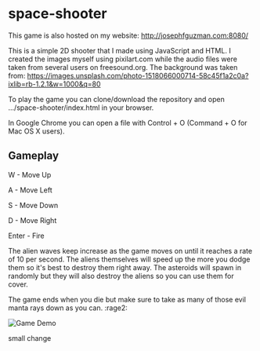 # space-shooter

This game is also hosted on my website: http://josephfguzman.com:8080/

This is a simple 2D shooter that I made using JavaScript and HTML. I created the
images myself using pixilart.com while the audio files were taken from several
users on freesound.org. The background was taken from: https://images.unsplash.com/photo-1518066000714-58c45f1a2c0a?ixlib=rb-1.2.1&w=1000&q=80

To play the game you can clone/download the repository and open
.../space-shooter/index.html in your browser.

In Google Chrome you can open a file with Control + O (Command + O for Mac OS X
users).

## Gameplay

W - Move Up

A - Move Left

S - Move Down

D - Move Right

Enter - Fire

The alien waves keep increase as the game moves on until it reaches a rate of 10
per second. The aliens themselves will speed up the more you dodge them so it's
best to destroy them right away. The asteroids will spawn in randomly but they
will also destroy the aliens so you can use them for cover. 

The game ends when you die but make sure to take as many of those evil manta rays
down as you can. :rage2:

![Game Demo](https://raw.githubusercontent.com/leetcoder0/space-shooter/master/gameplay.gif)

small change
